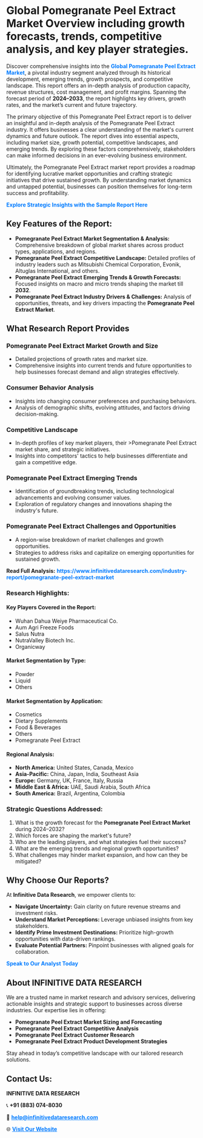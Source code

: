 <h1>Global Pomegranate Peel Extract Market Overview including growth forecasts, trends, competitive analysis, and key player strategies.</h1>
<p>
Discover comprehensive insights into the 
<a href="https://www.infinitivedataresearch.com/industry-report/pomegranate-peel-extract-market" rel="dofollow" style="color: #007BFF; text-decoration: none;"><strong>Global Pomegranate Peel Extract Market</strong></a>, a pivotal industry segment analyzed through its historical development, emerging trends, growth prospects, and competitive landscape. This report offers an in-depth analysis of production capacity, revenue structures, cost management, and profit margins. Spanning the forecast period of <strong>2024–2033</strong>, the report highlights key drivers, growth rates, and the market’s current and future trajectory.
</p>
<p>
The primary objective of this Pomegranate Peel Extract report is to deliver an insightful and in-depth analysis of the Pomegranate Peel Extract industry. It offers businesses a clear understanding of the market's current dynamics and future outlook. The report dives into essential aspects, including market size, growth potential, competitive landscapes, and emerging trends. By exploring these factors comprehensively, stakeholders can make informed decisions in an ever-evolving business environment.
</p>
<p>
Ultimately, the Pomegranate Peel Extract market report provides a roadmap for identifying lucrative market opportunities and crafting strategic initiatives that drive sustained growth. By understanding market dynamics and untapped potential, businesses can position themselves for long-term success and profitability.
</p>
<p>
<a href="https://www.infinitivedataresearch.com/request-sample/reportId=102483" style="color: #007BFF; text-decoration: none;"><strong>Explore Strategic Insights with the Sample Report Here</strong></a>
</p>

<h2>Key Features of the Report:</h2>
<ul>
<li><strong>Pomegranate Peel Extract Market Segmentation & Analysis:</strong> Comprehensive breakdown of global market shares across product types, applications, and regions.</li>
<li><strong>Pomegranate Peel Extract Competitive Landscape:</strong> Detailed profiles of industry leaders such as Mitsubishi Chemical Corporation, Evonik, Altuglas International, and others.</li>
<li><strong>Pomegranate Peel Extract Emerging Trends & Growth Forecasts:</strong> Focused insights on macro and micro trends shaping the market till <strong>2032</strong>.</li>
<li><strong>Pomegranate Peel Extract Industry Drivers & Challenges:</strong> Analysis of opportunities, threats, and key drivers impacting the <strong>Pomegranate Peel Extract Market</strong>.</li>
</ul>

<h2>What Research Report Provides</h2>
<h3>Pomegranate Peel Extract Market Growth and Size</h3>
<ul>
<li>Detailed projections of growth rates and market size.</li>
<li>Comprehensive insights into current trends and future opportunities to help businesses forecast demand and align strategies effectively.</li>
</ul>

<h3>Consumer Behavior Analysis</h3>
<ul>
<li>Insights into changing consumer preferences and purchasing behaviors.</li>
<li>Analysis of demographic shifts, evolving attitudes, and factors driving decision-making.</li>
</ul>

<h3>Competitive Landscape</h3>
<ul>
<li>In-depth profiles of key market players, their >Pomegranate Peel Extract market share, and strategic initiatives.</li>
<li>Insights into competitors' tactics to help businesses differentiate and gain a competitive edge.</li>
</ul>

<h3>Pomegranate Peel Extract Emerging Trends</h3>
<ul>
<li>Identification of groundbreaking trends, including technological advancements and evolving consumer values.</li>
<li>Exploration of regulatory changes and innovations shaping the industry's future.</li>
</ul>

<h3>Pomegranate Peel Extract Challenges and Opportunities</h3>
<ul>
<li>A region-wise breakdown of market challenges and growth opportunities.</li>
<li>Strategies to address risks and capitalize on emerging opportunities for sustained growth.</li>
</ul>
<p><strong>Read Full Analysis:</strong> <a href="https://www.infinitivedataresearch.com/industry-report/pomegranate-peel-extract-market" rel="dofollow" style="color: #007BFF; text-decoration: none;"><strong>https://www.infinitivedataresearch.com/industry-report/pomegranate-peel-extract-market</strong></a></p>
<h3>Research Highlights:</h3>
<h4>Key Players Covered in the Report:</h4>
<ul><li>Wuhan Dahua Weiye Pharmaceutical Co.</li><li>Aum Agri Freeze Foods</li><li>Salus Nutra</li><li>NutraValley Biotech Inc.</li><li>Organicway</li></ul>
<h4>Market Segmentation by Type:</h4>
<ul><li>Powder</li><li>Liquid</li><li>Others</li></ul>
<h4>Market Segmentation by Application:</h4>
<ul><li>Cosmetics</li><li>Dietary Supplements</li><li>Food &amp; Beverages</li><li>Others</li><li>Pomegranate Peel Extract</li></ul>

<h4>Regional Analysis:</h4>
<ul>
<li><strong>North America:</strong> United States, Canada, Mexico</li>
<li><strong>Asia-Pacific:</strong> China, Japan, India, Southeast Asia</li>
<li><strong>Europe:</strong> Germany, UK, France, Italy, Russia</li>
<li><strong>Middle East & Africa:</strong> UAE, Saudi Arabia, South Africa</li>
<li><strong>South America:</strong> Brazil, Argentina, Colombia</li>
</ul>

<h3>Strategic Questions Addressed:</h3>
<ol>
<li>What is the growth forecast for the <strong>Pomegranate Peel Extract Market</strong> during 2024–2032?</li>
<li>Which forces are shaping the market's future?</li>
<li>Who are the leading players, and what strategies fuel their success?</li>
<li>What are the emerging trends and regional growth opportunities?</li>
<li>What challenges may hinder market expansion, and how can they be mitigated?</li>
</ol>

<h2>Why Choose Our Reports?</h2>
<p>At <strong>Infinitive Data Research</strong>, we empower clients to:</p>
<ul>
<li><strong>Navigate Uncertainty:</strong> Gain clarity on future revenue streams and investment risks.</li>
<li><strong>Understand Market Perceptions:</strong> Leverage unbiased insights from key stakeholders.</li>
<li><strong>Identify Prime Investment Destinations:</strong> Prioritize high-growth opportunities with data-driven rankings.</li>
<li><strong>Evaluate Potential Partners:</strong> Pinpoint businesses with aligned goals for collaboration.</li>
</ul>
<p><a href="https://www.infinitivedataresearch.com/industry-report/pomegranate-peel-extract-market" rel="dofollow" style="color: #007BFF; text-decoration: none;"><strong>Speak to Our Analyst Today</strong></a></p>

<h2>About INFINITIVE DATA RESEARCH</h2>
<p>We are a trusted name in market research and advisory services, delivering actionable insights and strategic support to businesses across diverse industries. Our expertise lies in offering:</p>
<ul>
<li><strong>Pomegranate Peel Extract Market Sizing and Forecasting</strong></li>
<li><strong>Pomegranate Peel Extract Competitive Analysis</strong></li>
<li><strong>Pomegranate Peel Extract Customer Research</strong></li>
<li><strong>Pomegranate Peel Extract Product Development Strategies</strong></li>
</ul>
<p>Stay ahead in today’s competitive landscape with our tailored research solutions.</p>

<h2>Contact Us:</h2>
<p><strong>INFINITIVE DATA RESEARCH</strong></p>
<p>📞 <strong>+91 (883) 074-8030</strong></p>
<p>📧 <strong><a href="mailto:help@infinitivedataresearch.com" style="color: #007BFF;">help@infinitivedataresearch.com</a></strong></p>
<p>🌐 <strong><a href="https://www.infinitivedataresearch.com" rel="dofollow" style="color: #007BFF;">Visit Our Website</a></strong></p>